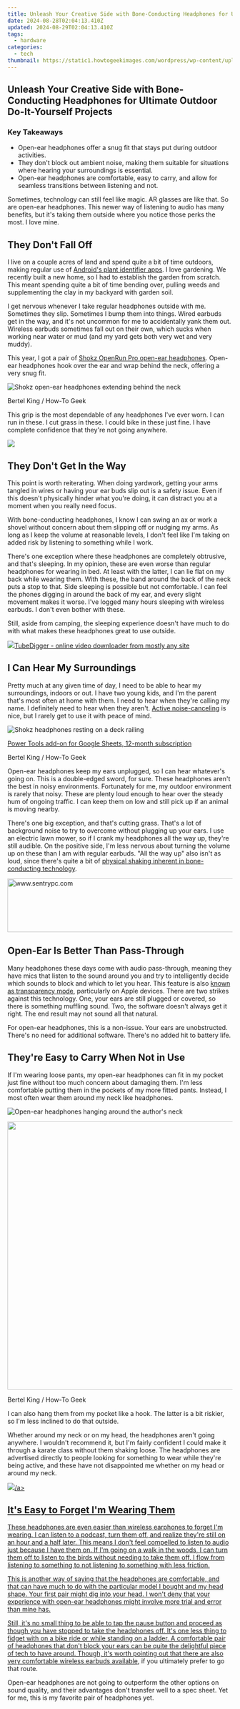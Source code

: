 ```yaml
---
title: Unleash Your Creative Side with Bone-Conducting Headphones for Ultimate Outdoor Do-It-Yourself Projects
date: 2024-08-28T02:04:13.410Z
updated: 2024-08-29T02:04:13.410Z
tags:
  - hardware
categories:
  - tech
thumbnail: https://static1.howtogeekimages.com/wordpress/wp-content/uploads/wm/2024/06/1000079235.jpg
---
```


## Unleash Your Creative Side with Bone-Conducting Headphones for Ultimate Outdoor Do-It-Yourself Projects

### Key Takeaways

* Open-ear headphones offer a snug fit that stays put during outdoor activities.
* They don't block out ambient noise, making them suitable for situations where hearing your surroundings is essential.
* Open-ear headphones are comfortable, easy to carry, and allow for seamless transitions between listening and not.

 Sometimes, technology can still feel like magic. AR glasses are like that. So are open-ear headphones. This newer way of listening to audio has many benefits, but it's taking them outside where you notice those perks the most. I love mine.

##  ​They Don't Fall Off

 I live on a couple acres of land and spend quite a bit of time outdoors, making regular use of [Android's plant identifier apps](https://hardware-tips.techidaily.com/mastering-pc-components-a-journey-through-toms-hardware-wisdom/). I love gardening. We recently built a new home, so I had to establish the garden from scratch. This meant spending quite a bit of time bending over, pulling weeds and supplementing the clay in my backyard with garden soil.

 I get nervous whenever I take regular headphones outside with me. Sometimes they slip. Sometimes I bump them into things. Wired earbuds get in the way, and it's not uncommon for me to accidentally yank them out. Wireless earbuds sometimes fall out on their own, which sucks when working near water or mud (and my yard gets both very wet and very muddy).

 This year, I got a pair of [Shokz OpenRun Pro open-ear headphones](https://facebook-videos.techidaily.com/new-in-2024-guide-to-retrieving-and-saving-gifs-from-facebooks-domain/). Open-ear headphones hook over the ear and wrap behind the neck, offering a very snug fit.

![Shokz open-ear headphones extending behind the neck](https://static1.howtogeekimages.com/wordpress/wp-content/uploads/wm/2024/06/1000079269.jpg) 

Bertel King / How-To Geek

 This grip is the most dependable of any headphones I've ever worn. I can run in these. I cut grass in these. I could bike in these just fine. I have complete confidence that they're not going anywhere.

<!-- affiliate ads begin -->
<a href="https://shop.systoolsgroup.com/affiliate.php?ACCOUNT=SYSTOOBY&AFFILIATE=108875&PATH=https%3A%2F%2Fwww.systoolsgroup.com%3FAFFILIATE%3D108875%26RESOURCE%3DSysTools%2BSQL%2BRecovery"><img src="https://www.systoolsgroup.com/box/sql-recovery.png" border="0"></a>
<!-- affiliate ads end -->
##  They Don't Get In the Way

 This point is worth reiterating. When doing yardwork, getting your arms tangled in wires or having your ear buds slip out is a safety issue. Even if this doesn't physically hinder what you're doing, it can distract you at a moment when you really need focus.

 With bone-conducting headphones, I know I can swing an ax or work a shovel without concern about them slipping off or nudging my arms. As long as I keep the volume at reasonable levels, I don't feel like I'm taking on added risk by listening to something while I work.

 There's one exception where these headphones are completely obtrusive, and that's sleeping. In my opinion, these are even worse than regular headphones for wearing in bed. At least with the latter, I can lie flat on my back while wearing them. With these, the band around the back of the neck puts a stop to that. Side sleeping is possible but not comfortable. I can feel the phones digging in around the back of my ear, and every slight movement makes it worse. I've logged many hours sleeping with wireless earbuds. I don't even bother with these.

 Still, aside from camping, the sleeping experience doesn't have much to do with what makes these headphones great to use outside.

<!-- affiliate ads begin -->
<a href="https://secure.2checkout.com/order/checkout.php?PRODS=4572700&QTY=1&AFFILIATE=108875&CART=1"><img src="	https://www.tubedigger.com/wp-content/uploads/2020/08/tubedigger-software-new.png" border="0">TubeDigger - online video downloader from mostly any site</a>
<!-- affiliate ads end -->
##  ​I Can Hear My Surroundings

 Pretty much at any given time of day, I need to be able to hear my surroundings, indoors or out. I have two young kids, and I'm the parent that's most often at home with them. I need to hear when they're calling my name. I definitely need to hear when they aren't. [Active noise-canceling](https://facebook-clips.techidaily.com/updated-step-by-step-sharing-twitch-on-your-fb-page-for-2024/) is nice, but I rarely get to use it with peace of mind.

![Shokz headphones resting on a deck railing](https://static1.howtogeekimages.com/wordpress/wp-content/uploads/wm/2024/06/1000079236.jpg) 

<!-- affiliate ads begin -->
<a href="https://secure.2checkout.com/order/checkout.php?PRODS=4721564&QTY=1&AFFILIATE=108875&CART=1">Power Tools add-on for Google Sheets, 12-month subscription</a>
<!-- affiliate ads end -->
Bertel King / How-To Geek

 Open-ear headphones keep my ears unplugged, so I can hear whatever's going on. This is a double-edged sword, for sure. These headphones aren't the best in noisy environments. Fortunately for me, my outdoor environment is rarely that noisy. These are plenty loud enough to hear over the steady hum of ongoing traffic. I can keep them on low and still pick up if an animal is moving nearby.

 There's one big exception, and that's cutting grass. That's a lot of background noise to try to overcome without plugging up your ears. I use an electric lawn mower, so if I crank my headphones all the way up, they're still audible. On the positive side, I'm less nervous about turning the volume up on these than I am with regular earbuds. "All the way up" also isn't as loud, since there's quite a bit of [physical shaking inherent in bone-conducting technology](https://digital-screen-recording.techidaily.com/2024-approved-which-is-the-top-screener-bandicam-or-camtasia/).

<!-- affiliate ads begin -->
<a href="https://sentrypc.7eer.net/c/5597632/398457/3022" target="_top" id="398457"><img src="//a.impactradius-go.com/display-ad/3022-398457" border="0" alt="www.sentrypc.com" width="980" height="120"/></a><img height="0" width="0" src="https://sentrypc.7eer.net/i/5597632/398457/3022" style="position:absolute;visibility:hidden;" border="0" />
<!-- affiliate ads end -->
##  Open-Ear Is Better Than Pass-Through

 Many headphones these days come with audio pass-through, meaning they have mics that listen to the sound around you and try to intelligently decide which sounds to block and which to let you hear. This feature is also [known as transparency mode](https://some-techniques.techidaily.com/filmmakers-companion-the-finest-15-gopro-cine-luts-unveiled-for-2024/), particularly on Apple devices. There are two strikes against this technology. One, your ears are still plugged or covered, so there is something muffling sound. Two, the software doesn't always get it right. The end result may not sound all that natural.

 For open-ear headphones, this is a non-issue. Your ears are unobstructed. There's no need for additional software. There's no added hit to battery life.

##  ​They're Easy to Carry When Not in Use

 If I'm wearing loose pants, my open-ear headphones can fit in my pocket just fine without too much concern about damaging them. I'm less comfortable putting them in the pockets of my more fitted pants. Instead, I most often wear them around my neck like headphones.

![Open-ear headphones hanging around the author's neck](https://static1.howtogeekimages.com/wordpress/wp-content/uploads/wm/2024/06/1000079234-1.jpg) 

<!-- affiliate ads begin -->
<a href="https://appsumo.8odi.net/c/5597632/2087394/7443" target="_top" id="2087394"><img src="//a.impactradius-go.com/display-ad/7443-2087394" border="0" alt="" width="1200" height="600"/></a><img height="0" width="0" src="https://appsumo.8odi.net/i/5597632/2087394/7443" style="position:absolute;visibility:hidden;" border="0" />
<!-- affiliate ads end -->
Bertel King / How-To Geek 

 I can also hang them from my pocket like a hook. The latter is a bit riskier, so I'm less inclined to do that outside.

 Whether around my neck or on my head, the headphones aren't going anywhere. I wouldn't recommend it, but I'm fairly confident I could make it through a karate class without them shaking loose. The headphones are advertised directly to people looking for something to wear while they're being active, and these have not disappointed me whether on my head or around my neck.

<!-- affiliate ads begin -->
<a href="https://store.nero.com/order/checkout.php?PRODS=4729507&QTY=1&AFFILIATE=108875&CART=1"><img src="https://www.nero.com/nero-com-wAssets/img/banners/2023/TIU/Nero_TuneItUp_Screen_2.webp" border="0">/a>
<!-- affiliate ads end -->
##  ​It's Easy to Forget I'm Wearing Them

 These headphones are even easier than wireless earphones to forget I'm wearing. I can listen to a podcast, turn them off, and realize they're still on an hour and a half later. This means I don't feel compelled to listen to audio just because I have them on. If I'm going on a walk in the woods, I can turn them off to listen to the birds without needing to take them off. I flow from listening to something to not listening to something with less friction.

 This is another way of saying that the headphones are comfortable, and that can have much to do with the particular model I bought and my head shape. Your first pair might dig into your head. I won't deny that your experience with open-ear headphones might involve more trial and error than mine has.

 Still, it's no small thing to be able to tap the pause button and proceed as though you have stopped to take the headphones off. It's one less thing to fidget with on a bike ride or while standing on a ladder. A comfortable pair of headphones that don't block your ears can be quite the delightful piece of tech to have around. Though, it's worth pointing out that there are also [very comfortable wireless earbuds available](https://location-social.techidaily.com/in-2024-how-to-pause-life360-location-sharing-for-realme-narzo-n55-drfone-by-drfone-virtual-android/), if you ultimately prefer to go that route.

 Open-ear headphones are not going to outperform the other options on sound quality, and their advantages don't transfer well to a spec sheet. Yet for me, this is my favorite pair of headphones yet.

<ins class="adsbygoogle"
     style="display:block"
     data-ad-format="autorelaxed"
     data-ad-client="ca-pub-7571918770474297"
     data-ad-slot="1223367746"></ins>



<ins class="adsbygoogle"
     style="display:block"
     data-ad-client="ca-pub-7571918770474297"
     data-ad-slot="8358498916"
     data-ad-format="auto"
     data-full-width-responsive="true"></ins>



